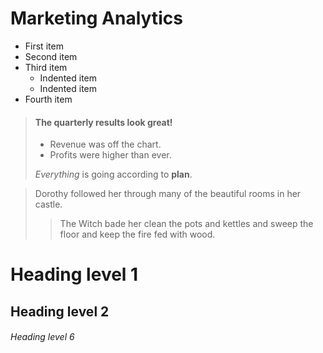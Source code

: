 # Marketing Analytics

- First item
- Second item
- Third item
    - Indented item
    - Indented item
- Fourth item

> #### The quarterly results look great!
>
> - Revenue was off the chart.
> - Profits were higher than ever.
>
>  *Everything* is going according to **plan**.

> Dorothy followed her through many of the beautiful rooms in her castle.
>
>> The Witch bade her clean the pots and kettles and sweep the floor and keep the fire fed with wood.

# Heading level 1
## Heading level 2
###### Heading level 6
